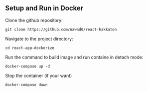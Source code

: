 ## Setup and Run in Docker

Clone the github repository:

```
git clone https://github.com/nawad0/react-hakkaton
```

Navigate to the project directory:

```
cd react-app-dockerize
```

Run the command to build image and run containe in detach mode:

```
docker-compose up -d
```

Stop the container (if your want)

```
docker-compose down
```
